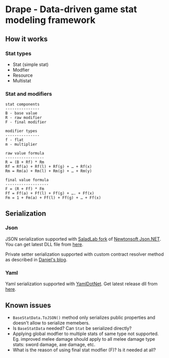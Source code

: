 
# Drape - Data-driven game stat modeling framework

## How it works

### Stat types

* Stat (simple stat)
* Modfier
* Resource
* Multistat

### Stat and modifiers

```
stat components
---------------
B - base value
R - raw modifier
F - final modifier

modifier types
---------------
f - flat
m - multiplier

raw value formula
-----------------
R = (B + Rf) * Rm
Rf = Rf(a) + Rf(l) + Rf(g) + … + Rf(x)
Rm = Rm(a) + Rm(l) + Rm(g) + … + Rm(y)

final value formula
-------------------
F = (R + Ff) * Fm
Ff = Ff(a) + Ff(l) + Ff(g) + …. + Ff(x)
Fm = 1 + Fm(a) + Ff(l) + Ff(g) + … + Ff(x)
```

<!-- 
Opt 2
Fm = (1 + Fm(a)) * (1 + Ff(l)) * (1 * Ff(g)) * … * (1 + Ff(x))
-->

## Serialization

### Json
JSON serialization supported with [SaladLab fork](https://github.com/SaladLab/Json.Net.Unity3D) of [Newtonsoft Json.NET](https://www.newtonsoft.com/json). You can get latest DLL file from [here](https://github.com/SaladLab/Json.Net.Unity3D/releases).

Private setter serialization supported with custom contract resolver method as described in [Daniel's blog](https://danielwertheim.se/json-net-private-setters/).

### Yaml
Yaml serialization supported with [YamlDotNet](https://github.com/aaubry/YamlDotNet). Get latest release dll from [here](https://ci.appveyor.com/project/aaubry/yamldotnet/build/4.2.2-pre0425/artifacts).

## Known issues

 - `BaseStatData.ToJSON()` method only serializes public properties and doesn't allow to serialize memebers.
 - Is `BaseStatData` needed? Can `Stat` be serialized directly?
 - Applying global modfier to multiple stats of same type not supported. Eg. improved melee damage should apply to all melee damage type stats: sword damage, axe damage, etc.
 - What is the reason of using  final stat modfier (F)? Is it needed at all?  